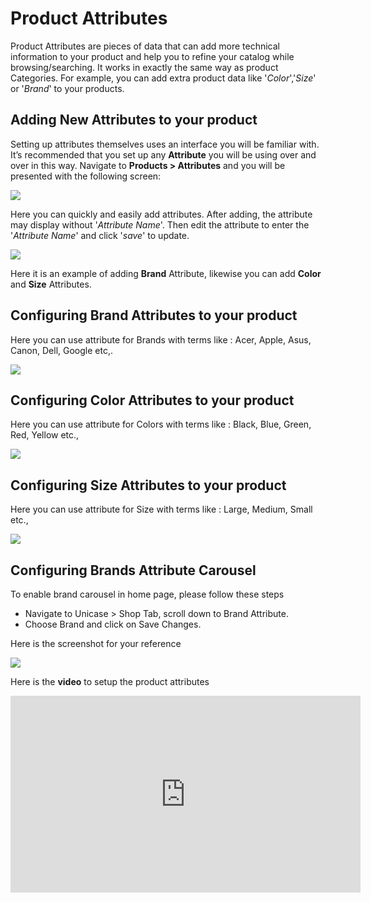 # Product Attributes

Product Attributes are pieces of data that can add more technical information to your product and help you to refine your catalog while browsing/searching. It works in exactly the same way as product Categories. For example, you can add extra product data like '*Color*','*Size*' or '*Brand*' to your products.

## Adding New Attributes to your product

Setting up attributes themselves uses an interface you will be familiar with. It’s recommended that you set up any **Attribute** you will be using over and over in this way. Navigate to **Products > Attributes** and you will be presented with the following screen:

![](http://transvelo.github.io/unicase/docs/images/product-attribute-settings.png)

Here you can quickly and easily add attributes. After adding, the attribute may display without '*Attribute Name*'. Then edit the attribute to enter the '*Attribute Name*' and click '*save*' to update.

![](http://transvelo.github.io/unicase/docs/images/product-attribute-settings-output.png)

Here it is an example of adding **Brand** Attribute, likewise you can add **Color** and **Size** Attributes.

## Configuring Brand Attributes to your product

Here you can use attribute for Brands with terms like : Acer, Apple, Asus, Canon, Dell, Google etc,.

![](http://transvelo.github.io/unicase/docs/images/brand-attribute.png)

## Configuring Color Attributes to your product

Here you can use attribute for Colors with terms like : Black, Blue, Green, Red, Yellow etc.,

![](http://transvelo.github.io/unicase/docs/images/color-attribute.png)

## Configuring Size Attributes to your product

Here you can use attribute for Size with terms like : Large, Medium, Small etc.,

![](http://transvelo.github.io/unicase/docs/images/size-attribute.png)

## Configuring Brands Attribute Carousel

To enable brand carousel in home page, please follow these steps

* Navigate to Unicase > Shop Tab, scroll down to Brand Attribute.
* Choose Brand and click on Save Changes.

Here is the screenshot for your reference

![](http://transvelo.github.io/unicase/docs/images/brand-carousel-setting.png)


Here is the **video** to setup the product attributes

<iframe width="560" height="315" src="https://www.youtube.com/embed/6oyK3Uk1uG4" frameborder="0" allowfullscreen></iframe>
